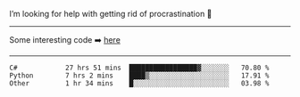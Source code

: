 I’m looking for help with getting rid of procrastination 🤔

-----

Some interesting code :arrow_right: [here](https://github.com/zhen8838/playground)

-----

<!--START_SECTION:waka-->

```text
C#            27 hrs 51 mins  █████████████████▓░░░░░░░   70.80 %
Python        7 hrs 2 mins    ████▒░░░░░░░░░░░░░░░░░░░░   17.91 %
Other         1 hr 34 mins    █░░░░░░░░░░░░░░░░░░░░░░░░   03.98 %
```

<!--END_SECTION:waka-->

<!--
**zhen8838/zhen8838** is a ✨ _special_ ✨ repository because its `README.md` (this file) appears on your GitHub profile.

Here are some ideas to get you started:

- 🔭 I’m currently working on ...
- 🌱 I’m currently learning ...
- 👯 I’m looking to collaborate on ...
 ...
- 💬 Ask me about ...
- 📫 How to reach me: ...
- 😄 Pronouns: ...
- ⚡ Fun fact: ...
-->
